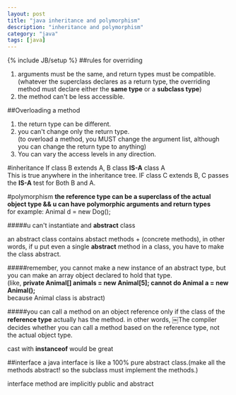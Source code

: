 ```yaml
---
layout: post
title: "java inheritance and polymorphism"
description: "inheritance and polymorphism"
category: "java"
tags: [java]
---
```

{% include JB/setup %}
##rules for overriding
1. arguments must be the same, and return types must be compatible.  
	(whatever the superclass declares as a return type, the overriding method must declare either the **same type** or a **subclass type**)
2. the method can't be less accessible.

##Overloading a method
1. the return type can be different.
2. you can't change only the return type.  
	(to overload a method, you MUST change the argument list, although you can change the return type to anything)
3. You can vary the access levels in any direction.


#inheritance
If class B extends A, B class **IS-A** class A  
This is true anywhere in the inheritance tree. IF class C extends B, C passes the **IS-A** test for Both B and A.

#polymorphism
**the reference type can be a superclass of the actual object type && u can have polymorphic arguments and return types**  
for example: Animal d = new Dog();

#####u can't instantiate and **abstract** class

an abstract class contains abstact methods + (concrete methods), in other words, if u put even a single **abstract** method in a class, you have to make the class abstract.

#####remember, you cannot make a new instance of an abstract type, but you can make an array object declared to hold that type.  
(like, **private Animal[] animals = new Animal[5];  cannot do Animal a = new Animal();**  
 because Animal class is abstract)

#####you can call a method on an object reference only if the class of the **reference type** actually has the method.
in other words, ￼The compiler decides whether you can call a method based on the reference type, not the actual object type.

cast with **instanceof** would be great

##interface
a java interface is like a 100% pure abstract class.(make all the methods abstract! so the subclass must implement the methods.)

interface method are implicitly public and abstract
